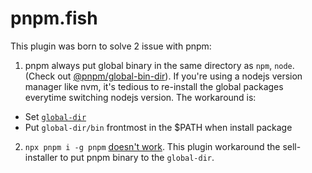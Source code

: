 # pnpm.fish

This plugin was born to solve 2 issue with pnpm:

1. pnpm always put global binary in the same directory as `npm`, `node`. (Check out [@pnpm/global-bin-dir](https://github.com/pnpm/pnpm/tree/main/packages/global-bin-dir)). If you're using a nodejs version manager like nvm, it's tedious to re-install the global packages everytime switching nodejs version. The workaround is:
  - Set [`global-dir`](https://pnpm.js.org/en/npmrc#global-dir)
  - Put `global-dir/bin` frontmost in the $PATH when install package

2. `npx pnpm i -g pnpm` [doesn't work](https://github.com/pnpm/pnpm/issues/2873). This plugin workaround the sell-installer to put pnpm binary to the `global-dir`.
